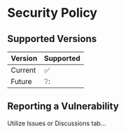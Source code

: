 # Security Policy

## Supported Versions
<!--
Use this section to tell people about which versions of your project are
currently being supported with security updates.
-->


| Version | Supported          |
| ------- | ------------------ |
| Current  | :white_check_mark: |
| Future   | ❔:                |


## Reporting a Vulnerability
<!--
Use this section to tell people how to report a vulnerability.

Utilize Issues tab or Discussions tab to report any vulnerabilities!

Tell them where to go, how often they can expect to get an update on a
reported vulnerability, what to expect if the vulnerability is accepted or
declined, etc.
-->
Utilize Issues or Discussions tab...
